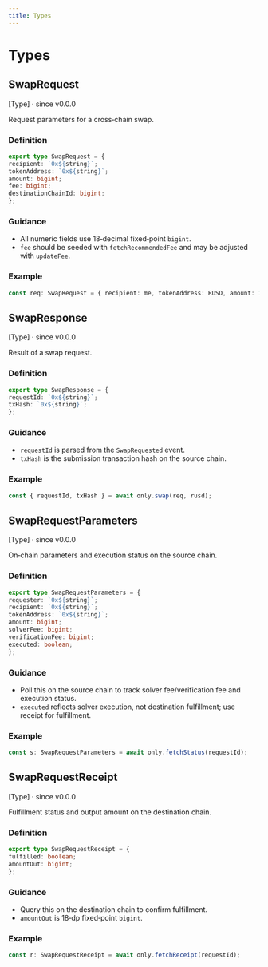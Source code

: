 ```yaml
---
title: Types
---
```


# Types

## SwapRequest  
[Type] · since v0.0.0

Request parameters for a cross‑chain swap. 

### Definition

```typescript
export type SwapRequest = {
recipient: `0x${string}`;
tokenAddress: `0x${string}`;
amount: bigint;
fee: bigint;
destinationChainId: bigint;
};
```

### Guidance

* All numeric fields use 18‑decimal fixed‑point `bigint`.
* `fee` should be seeded with `fetchRecommendedFee` and may be adjusted with `updateFee`.

### Example

```typescript
const req: SwapRequest = { recipient: me, tokenAddress: RUSD, amount: 100n, fee: 1n, destinationChainId: 1338n };
```

## SwapResponse

[Type] · since v0.0.0

Result of a swap request.

### Definition

```typescript
export type SwapResponse = {
requestId: `0x${string}`;
txHash: `0x${string}`;
};
```

### Guidance

* `requestId` is parsed from the `SwapRequested` event.
* `txHash` is the submission transaction hash on the source chain.

### Example

```typescript
const { requestId, txHash } = await only.swap(req, rusd);
```

## SwapRequestParameters

[Type] · since v0.0.0

On‑chain parameters and execution status on the source chain.

### Definition

```typescript
export type SwapRequestParameters = {
requester: `0x${string}`;
recipient: `0x${string}`;
tokenAddress: `0x${string}`;
amount: bigint;
solverFee: bigint;
verificationFee: bigint;
executed: boolean;
};
```

### Guidance

* Poll this on the source chain to track solver fee/verification fee and execution status.
* `executed` reflects solver execution, not destination fulfillment; use receipt for fulfillment.

### Example

```typescript
const s: SwapRequestParameters = await only.fetchStatus(requestId);
```

## SwapRequestReceipt

[Type] · since v0.0.0

Fulfillment status and output amount on the destination chain.

### Definition

```typescript
export type SwapRequestReceipt = {
fulfilled: boolean;
amountOut: bigint;
};
```

### Guidance

* Query this on the destination chain to confirm fulfillment.
* `amountOut` is 18‑dp fixed‑point `bigint`.

### Example

```typescript
const r: SwapRequestReceipt = await only.fetchReceipt(requestId);
```
